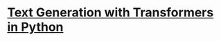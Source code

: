 # [Text Generation with Transformers in Python](https://www.thepythoncode.com/article/text-generation-with-transformers-in-python)